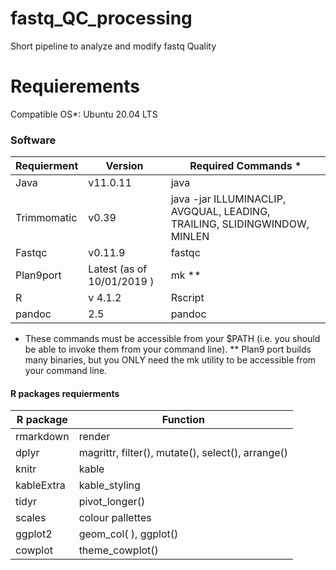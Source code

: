 # fastq_QC_processing
Short pipeline to analyze and modify fastq Quality

# Requierements

Compatible OS*:
Ubuntu 20.04 LTS

### Software

| Requierment | Version | Required Commands * |
|-------------|---------|---------------------|
|Java| v11.0.11 |java |
|Trimmomatic| v0.39 |java  -jar ILLUMINACLIP, AVGQUAL, LEADING, TRAILING, SLIDINGWINDOW, MINLEN|
| Fastqc |v0.11.9 | fastqc |
|Plan9port| Latest (as of 10/01/2019 ) | mk ** |
|R | v 4.1.2 | Rscript |
|pandoc | 2.5 | pandoc |

* These commands must be accessible from your $PATH (i.e. you should be able to invoke them from your command line).
** Plan9 port builds many binaries, but you ONLY need the mk utility to be accessible from your command line.

#### R packages requierments

| R package | Function |
|-----------|----------|
| rmarkdown | render |
| dplyr |magrittr, filter(), mutate(), select(), arrange() |
| knitr | kable|
| kableExtra | kable_styling |
| tidyr |pivot_longer() |
| scales | colour pallettes |
| ggplot2 | geom_col( ), ggplot() |
| cowplot | theme_cowplot() |
